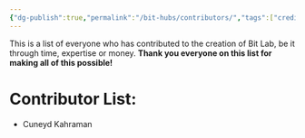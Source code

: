 ```yaml
---
{"dg-publish":true,"permalink":"/bit-hubs/contributors/","tags":["credits"]}
---
```


This is a list of everyone who has contributed to the creation of Bit Lab, be it through time, expertise or money. **Thank you everyone on this list for making all of this possible!**

# Contributor List:
- Cuneyd Kahraman

